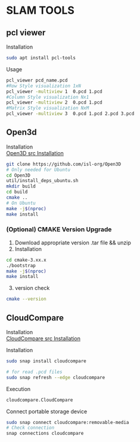 # SLAM TOOLS

## pcl viewer
Installation

```bash
sudo apt install pcl-tools
```
Usage
```bash
pcl_viewer pcd_name.pcd
#Row Style visualization 1xN
pcl_viewer -multiview 1  0.pcd 1.pcd 
#Column Style visualization Nx1
pcl_viewer -multiview 2  0.pcd 1.pcd 
#Matrix Style visualization NxM
pcl_viewer -multiview 3  0.pcd 1.pcd 2.pcd 3.pcd 
```

## Open3d
Installation\
[Open3D src Installation](https://www.open3d.org/docs/latest/compilation.html)

```bash
git clone https://github.com/isl-org/Open3D
# Only needed for Ubuntu
cd Open3D
util/install_deps_ubuntu.sh
mkdir build
cd build
cmake ..
# On Ubuntu
make -j$(nproc)
make install

```

### (Optional) CMAKE Version Upgrade
1. Download appropriate version .tar file && unzip 
2. Installation
```bash
cd cmake-3.xx.x
./bootstrap
make -j$(nproc)
make install
```
3. version check
```bash
cmake --version
```

## CloudCompare
Installation\
[CloudCompare src Installation](https://github.com/CloudCompare/CloudCompare/blob/master/BUILD.md)

Installation
```bash
sudo snap install cloudcompare

# for read .pcd files
sudo snap refresh --edge cloudcompare
```

Execution
```bash
cloudcompare.CloudCompare
```

Connect portable storage device
```bash
sudo snap connect cloudcompare:removable-media
# Check connection
snap connections cloudcompare
```
